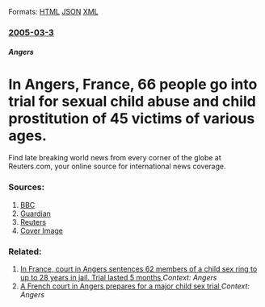 
Formats: [HTML](/news/2005/03/3/in-angers-france-66-people-go-into-trial-for-sexual-child-abuse-and-child-prostitution-of-45-victims-of-various-ages.html)  [JSON](/news/2005/03/3/in-angers-france-66-people-go-into-trial-for-sexual-child-abuse-and-child-prostitution-of-45-victims-of-various-ages.json)  [XML](/news/2005/03/3/in-angers-france-66-people-go-into-trial-for-sexual-child-abuse-and-child-prostitution-of-45-victims-of-various-ages.xml)  

### [2005-03-3](/news/2005/03/3/index.md)

##### Angers
#  In Angers, France, 66 people go into trial for sexual child abuse and child prostitution of 45 victims of various ages. 

Find late breaking world news from every corner of the globe at Reuters.com, your online source for international news coverage.


### Sources:

1. [BBC](http://news.bbc.co.uk/2/hi/europe/4313747.stm)
2. [Guardian](http://www.guardian.co.uk/france/story/0,11882,1430022,00.html)
3. [Reuters](https://www.reuters.com/newsArticle.jhtml?type=worldNews&storyID=7800888)
3. [Cover Image](https://s4.reutersmedia.net/resources_v2/images/rcom-default.png)

### Related:

1. [ In France, court in Angers sentences 62 members of a child sex ring to up to 28 years in jail. Trial lasted 5 months ](/news/2005/07/27/in-france-court-in-angers-sentences-62-members-of-a-child-sex-ring-to-up-to-28-years-in-jail-trial-lasted-5-months.md) _Context: Angers_
2. [ A French court in Angers prepares for a major child sex trial ](/news/2005/03/1/a-french-court-in-angers-prepares-for-a-major-child-sex-trial.md) _Context: Angers_
